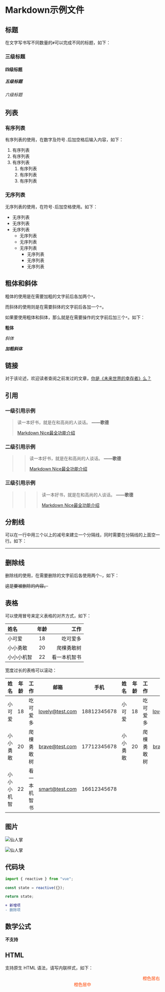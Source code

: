 # Markdown示例文件

## 标题

在文字写书写不同数量的`#`可以完成不同的标题，如下：

### 三级标题
#### 四级标题
##### 五级标题
###### 六级标题


## 列表

### 有序列表
有序列表的使用，在数字及符号`.`后加空格后输入内容，如下：

1. 有序列表
2. 有序列表
3. 有序列表
   1. 有序列表
   2. 有序列表
   3. 有序列表

### 无序列表

无序列表的使用，在符号`-`后加空格使用。如下：

- 无序列表
- 无序列表
- 无序列表
  - 无序列表
  - 无序列表
  - 无序列表
    - 无序列表
    - 无序列表
    - 无序列表

## 粗体和斜体
粗体的使用是在需要加粗的文字前后各加两个`*`。

而斜体的使用则是在需要斜体的文字前后各加一个`*`。

如果要使用粗体和斜体，那么就是在需要操作的文字前后加三个`*`。如下：

**粗体**

*斜体*

***加粗斜体***

## 链接

对于该论述，欢迎读者查阅之前发过的文章，[你是《未来世界的幸存者》么？](https://mp.weixin.qq.com/s/s5IhxV2ooX3JN_X416nidA)

## 引用

### 一级引用示例
> 
> 读一本好书，就是在和高尚的人谈话。 **——歌德**
> 
> [Markdown Nice最全功能介绍](https://mp.weixin.qq.com/s/lM808MxUu6tp8zU8SBu3sg)
> 


### 二级引用示例

>>
>> 读一本好书，就是在和高尚的人谈话。 **——歌德**
>>
>> [Markdown Nice最全功能介绍](https://mp.weixin.qq.com/s/lM808MxUu6tp8zU8SBu3sg)
>> 


### 三级引用示例

>>>
>>> 读一本好书，就是在和高尚的人谈话。 **——歌德**
>>>
>>> [Markdown Nice最全功能介绍](https://mp.weixin.qq.com/s/lM808MxUu6tp8zU8SBu3sg)
>>> 

## 分割线
可以在一行中用三个以上的减号来建立一个分隔线，同时需要在分隔线的上面空一行。如下：

---

## 删除线

删除线的使用，在需要删除的文字前后各使用两个`~`，如下：

~~这是要被删除的内容。~~

## 表格

可以使用冒号来定义表格的对齐方式，如下：

| 姓名       | 年龄  |         工作 |
| :--------- | :---: | -----------: |
| 小可爱     |  18   |     吃可爱多 |
| 小小勇敢   |  20   |   爬棵勇敢树 |
| 小小小机智 |  22   | 看一本机智书 |

宽度过长的表格可以滚动：

| 姓名       | 年龄  |         工作 |      邮箱       |    手机     | 姓名     | 年龄  |       工作 |      邮箱       |    手机     |
| :--------- | :---: | -----------: | :-------------: | :---------: | :------- | :---: | ---------: | :-------------: | :---------: |
| 小可爱     |  18   |     吃可爱多 | lovely@test.com | 18812345678 | 小可爱   |  18   |   吃可爱多 | lovely@test.com | 18812345678 |
| 小小勇敢   |  20   |   爬棵勇敢树 | brave@test.com  | 17712345678 | 小小勇敢 |  20   | 爬棵勇敢树 | brave@test.com  | 17712345678 |
| 小小小机智 |  22   | 看一本机智书 | smart@test.com  | 16612345678 |

## 图片

![仙人掌](https://z3.ax1x.com/2021/07/02/RcMccR.png)

![仙人掌](https://img-pre.ivsky.com/img/tupian/pre/201402/18/pikachu-006.jpg)

## 代码块

```js
import { reactive } from "vue";

const state = reactive({});

return state;
```

```diff
+ 新增项
- 删除项
```

## 数学公式

**不支持**

## HTML

支持原生 HTML 语法，请写内联样式，如下：

<span style="display:block;text-align:right;color:orangered;">橙色居右</span>
<span style="display:block;text-align:center;color:orangered;">橙色居中</span>